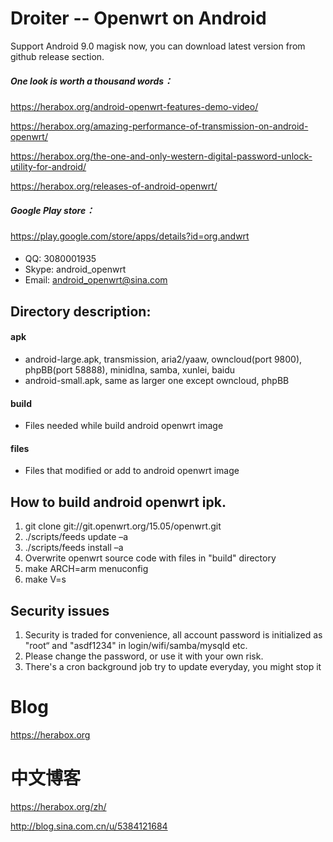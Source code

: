 # Droiter -- Openwrt on Android

Support Android 9.0 magisk now, you can download latest version from github release section.
    
##### One look is worth a thousand words：
https://herabox.org/android-openwrt-features-demo-video/

https://herabox.org/amazing-performance-of-transmission-on-android-openwrt/

https://herabox.org/the-one-and-only-western-digital-password-unlock-utility-for-android/

https://herabox.org/releases-of-android-openwrt/

##### Google Play store：
https://play.google.com/store/apps/details?id=org.andwrt


####
  - QQ:    3080001935
  - Skype: android_openwrt
  - Email: android_openwrt@sina.com

## Directory description:
#### apk
- android-large.apk, transmission, aria2/yaaw, owncloud(port 9800), phpBB(port 58888), minidlna, samba, xunlei, baidu
- android-small.apk, same as larger one except owncloud, phpBB

#### build
- Files needed while build android openwrt image

#### files
- Files that modified or add to android openwrt image

## How to build android openwrt ipk.
1. git clone git://git.openwrt.org/15.05/openwrt.git
2. ./scripts/feeds update –a
3. ./scripts/feeds install –a
4. Overwrite openwrt source code with files in "build" directory
5. make ARCH=arm menuconfig
6. make V=s

## Security issues

1. Security is traded for convenience, all account password is initialized as "root“ and "asdf1234" in login/wifi/samba/mysqld etc.
2. Please change the password, or use it with your own risk.
3. There's a cron background job try to update everyday, you might stop it

# Blog
https://herabox.org

# 中文博客

https://herabox.org/zh/

http://blog.sina.com.cn/u/5384121684


